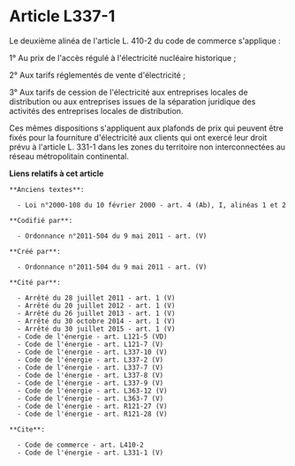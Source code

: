 # Article L337-1

Le deuxième alinéa de l'article L. 410-2 du code de commerce s'applique : 

1° Au prix de l'accès régulé à l'électricité nucléaire historique ; 

2° Aux tarifs réglementés de vente d'électricité ; 

3° Aux tarifs de cession de l'électricité aux entreprises locales de distribution ou aux entreprises issues de la séparation
juridique des activités des entreprises locales de distribution. 

Ces mêmes dispositions s'appliquent aux plafonds de prix qui peuvent être fixés pour la fourniture d'électricité aux clients
qui ont exercé leur droit prévu à l'article L. 331-1 dans les zones du territoire non interconnectées au réseau métropolitain
continental.

**Liens relatifs à cet article**

	**Anciens textes**:

	  - Loi n°2000-108 du 10 février 2000 - art. 4 (Ab), I, alinéas 1 et 2

	**Codifié par**:

	  - Ordonnance n°2011-504 du 9 mai 2011 - art. (V)

	**Créé par**:

	  - Ordonnance n°2011-504 du 9 mai 2011 - art. (V)

	**Cité par**:

	  - Arrêté du 28 juillet 2011 - art. 1 (V)
	  - Arrêté du 20 juillet 2012 - art. 1 (V)
	  - Arrêté du 26 juillet 2013 - art. 1 (V)
	  - Arrêté du 30 octobre 2014 - art. 1 (V)
	  - Arrêté du 30 juillet 2015 - art. 1 (V)
	  - Code de l'énergie - art. L121-5 (VD)
	  - Code de l'énergie - art. L121-7 (V)
	  - Code de l'énergie - art. L337-10 (V)
	  - Code de l'énergie - art. L337-2 (V)
	  - Code de l'énergie - art. L337-7 (V)
	  - Code de l'énergie - art. L337-8 (V)
	  - Code de l'énergie - art. L337-9 (V)
	  - Code de l'énergie - art. L363-12 (V)
	  - Code de l'énergie - art. L363-7 (V)
	  - Code de l'énergie - art. R121-27 (V)
	  - Code de l'énergie - art. R121-28 (V)

	**Cite**:

	  - Code de commerce - art. L410-2
	  - Code de l'énergie - art. L331-1 (V)
